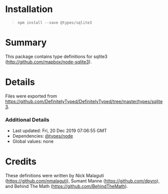 # Installation
> `npm install --save @types/sqlite3`

# Summary
This package contains type definitions for sqlite3 (http://github.com/mapbox/node-sqlite3).

# Details
Files were exported from https://github.com/DefinitelyTyped/DefinitelyTyped/tree/master/types/sqlite3.

### Additional Details
 * Last updated: Fri, 20 Dec 2019 07:06:55 GMT
 * Dependencies: [@types/node](https://npmjs.com/package/@types/node)
 * Global values: none

# Credits
These definitions were written by Nick Malaguti (https://github.com/nmalaguti), Sumant Manne (https://github.com/dpyro), and Behind The Math (https://github.com/BehindTheMath).
